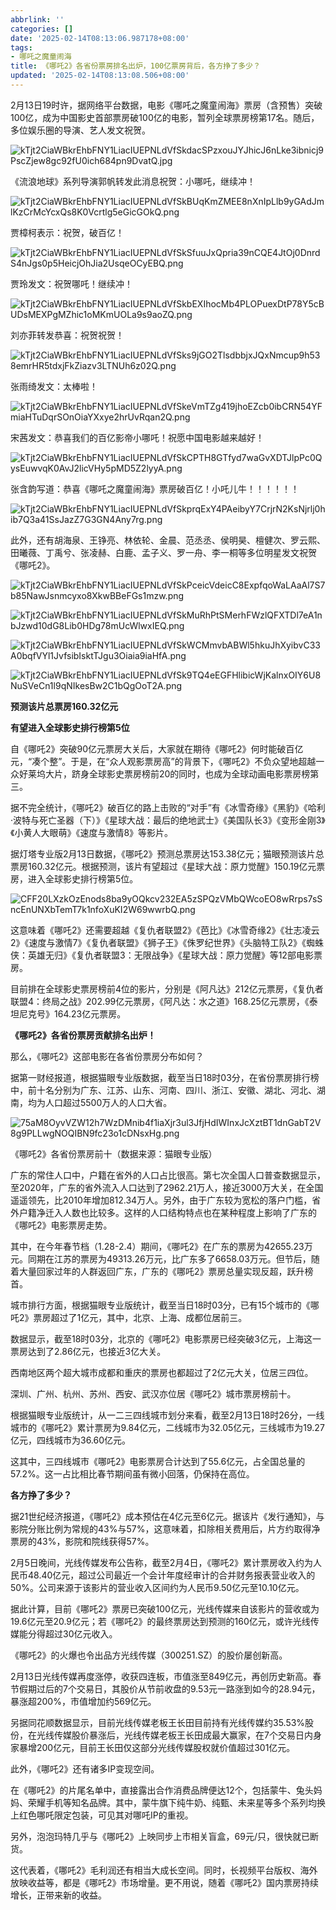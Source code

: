 ```yaml
---
abbrlink: ''
categories: []
date: '2025-02-14T08:13:06.987178+08:00'
tags:
- 哪吒之魔童闹海
title: 《哪吒2》各省份票房排名出炉，100亿票房背后，各方挣了多少？
updated: '2025-02-14T08:13:08.506+08:00'
---
```

2月13日19时许，据网络平台数据，电影《哪吒之魔童闹海》票房（含预售）突破100亿，成为中国影史首部票房破100亿的电影，暂列全球票房榜第17名。随后，多位娱乐圈的导演、艺人发文祝贺。

![kTjt2CiaWBkrEhbFNY1LiacIUEPNLdVfSkdacSPzxouJYJhicJ6nLke3ibnicj9PscZjew8gc92fU0ich684pn9DvatQ.jpg](https://d.ifengimg.com/w690_h1226_ablur_q90_webp/x0.ifengimg.com/res/2025/6CAB2E717A8D5E197513BEB25C0590D7D9059F6E_size252_w690_h1226.jpg)

《流浪地球》系列导演郭帆转发此消息祝贺：小哪吒，继续冲！

![kTjt2CiaWBkrEhbFNY1LiacIUEPNLdVfSkBUqKmZMEE8nXnIpLlb9yGAdJmlKzCrMcYcxQs8K0Vcrtlg5eGicGOkQ.png](https://d.ifengimg.com/w863_h622_q90_webp/x0.ifengimg.com/res/2025/D87B44D17DEFBC20552CB576FB9FDFC4413BF39F_size40_w863_h622.webp)

贾樟柯表示：祝贺，破百亿！

![kTjt2CiaWBkrEhbFNY1LiacIUEPNLdVfSkSfuuJxQpria39nCQE4JtOj0DnrdS4nJgs0p5HeicjOhJia2UsqeOCyEBQ.png](https://d.ifengimg.com/w867_h740_q90_webp/x0.ifengimg.com/res/2025/261C388316E127223BD67B54A86A6D914292F476_size61_w867_h740.webp)

贾玲发文：祝贺哪吒！继续冲！

![kTjt2CiaWBkrEhbFNY1LiacIUEPNLdVfSkbEXIhocMb4PLOPuexDtP78Y5cBUDsMEXPgMZhic1oMKmUOLa9s9aoZQ.png](https://d.ifengimg.com/w858_h576_q90_webp/x0.ifengimg.com/res/2025/E7E4EC8A69E74797F70E9CC9131DC69F868CC815_size215_w858_h576.png)

刘亦菲转发恭喜：祝贺祝贺！

![kTjt2CiaWBkrEhbFNY1LiacIUEPNLdVfSks9jGO2TlsdbbjxJQxNmcup9h538emrHR5tdxjFkZiazv3LTNUh6z02Q.png](https://d.ifengimg.com/w863_h576_q90_webp/x0.ifengimg.com/res/2025/18EDF4C30051C5432418E31DBCC884E32F3CB7A1_size215_w863_h576.png)

张雨绮发文：太棒啦！

![kTjt2CiaWBkrEhbFNY1LiacIUEPNLdVfSkeVmTZg419jhoEZcb0ibCRN54YFmiaHTuDqrSOnOiaYXxye2hrUvRqan2Q.png](https://d.ifengimg.com/w853_h570_q90_webp/x0.ifengimg.com/res/2025/7459C58E52253755256B69A3EC0257003E7F13B5_size215_w853_h570.png)

宋茜发文：恭喜我们的百亿影帝小哪吒！祝愿中国电影越来越好！

![kTjt2CiaWBkrEhbFNY1LiacIUEPNLdVfSkCPTH8GTfyd7waGvXDTJlpPc0QysEuwvqK0AvJ2licVHy5pMD5Z2lyyA.png](https://d.ifengimg.com/w860_h669_q90_webp/x0.ifengimg.com/res/2025/D614C73F8F86630B1FA87937ED2132D055C6B665_size228_w860_h669.png)

张含韵写道：恭喜《哪吒之魔童闹海》票房破百亿！小吒儿牛！！！！！！

![kTjt2CiaWBkrEhbFNY1LiacIUEPNLdVfSkprqExY4PAeibyY7CrjrN2KsNjrlj0hib7Q3a41SsJazZ7G3GN4Any7rg.png](https://d.ifengimg.com/w860_h535_q90_webp/x0.ifengimg.com/res/2025/D06A79798508726895A4BA9E533F6A8CA6B70600_size30_w860_h535.webp)

此外，还有胡海泉、王铮亮、林依轮、金晨、范丞丞、侯明昊、檀健次、罗云熙、田曦薇、丁禹兮、张凌赫、白鹿、孟子义、罗一舟、李一桐等多位明星发文祝贺《哪吒2》。

![kTjt2CiaWBkrEhbFNY1LiacIUEPNLdVfSkPceicVdeicC8ExpfqoWaLAaAl7S7b85NawJsnmcyxo8XkwBBeFGs1mzw.png](https://d.ifengimg.com/w847_h426_q90_webp/x0.ifengimg.com/res/2025/6EC2B2BF78DEDA755FF877B8D4AFF4924E82EE98_size83_w847_h426.png)

![kTjt2CiaWBkrEhbFNY1LiacIUEPNLdVfSkMuRhPtSMerhFWzlQFXTDl7eA1nbJzwd10dG8Lib0HDg78mUcWlwxIEQ.png](https://d.ifengimg.com/w867_h323_q90_webp/x0.ifengimg.com/res/2025/945F4B1FE281182E9BDAB593B3E9AEF9B9D5A306_size66_w867_h323.png)

![kTjt2CiaWBkrEhbFNY1LiacIUEPNLdVfSkWCMmvbABWl5hkuJhXyibvC33A0bqfVYl1JvfsibIsktTJgu3Oiaia9iaHfA.png](https://d.ifengimg.com/w704_h72_q90_webp/x0.ifengimg.com/res/2025/412FDB265FFF6C05670837D83F88607DC88DFE7F_size15_w704_h72.png)

![kTjt2CiaWBkrEhbFNY1LiacIUEPNLdVfSk9TQ4eEGFHlibicWjKalnxOIY6U8NuSVeCn1l9qNIkesBw2C1bQgOoT2A.png](https://d.ifengimg.com/w842_h328_q90_webp/x0.ifengimg.com/res/2025/9D06C5A6D7644E6D04D42F50E754BEACD13FCD08_size65_w842_h328.png)

**预测该片总票房160.32亿元**

**有望进入全球影史排行榜第5位**

自《哪吒2》突破90亿元票房大关后，大家就在期待《哪吒2》何时能破百亿元，“凑个整”。于是，在“众人观影票房高”的背景下，《哪吒2》不负众望地超越一众好莱坞大片，跻身全球影史票房榜前20的同时，也成为全球动画电影票房榜第三。

据不完全统计，《哪吒2》破百亿的路上击败的“对手”有《冰雪奇缘》《黑豹》《哈利·波特与死亡圣器（下）》《星球大战：最后的绝地武士》《美国队长3》《变形金刚3》《小黄人大眼萌》《速度与激情8》等影片。

据灯塔专业版2月13日数据，《哪吒2》预测总票房达153.38亿元；猫眼预测该片总票房160.32亿元。根据预测，该片有望超过《星球大战：原力觉醒》150.19亿元票房，进入全球影史排行榜第5位。

![CFF20LXzkOzEnods8ba9yOQkcv232EA5zSPQzVMbQWcoEO8wRrps7sSncEnUNXbTemT7k1nfoXuKI2W69wwrbQ.png](https://d.ifengimg.com/w700_h1461_ablur_q90_webp/x0.ifengimg.com/res/2025/054C842CF27B43362A864EE207EA652EA6C2E74D_size402_w700_h1461.png)

这意味着《哪吒2》还需要超越《复仇者联盟2》《芭比》《冰雪奇缘2》《壮志凌云2》《速度与激情7》《复仇者联盟》《狮子王》《侏罗纪世界》《头脑特工队2》《蜘蛛侠：英雄无归》《复仇者联盟3：无限战争》《星球大战：原力觉醒》等12部电影票房。

目前排在全球影史票房榜前4位的影片，分别是《阿凡达》212亿元票房，《复仇者联盟4：终局之战》202.99亿元票房，《阿凡达：水之道》168.25亿元票房，《泰坦尼克号》164.23亿元票房。

**《哪吒2》各省份票房贡献排名出炉！**

那么，《哪吒2》这部电影在各省份票房分布如何？

据第一财经报道，根据猫眼专业版数据，截至当日18时03分，在省份票房排行榜中，前十名分别为广东、江苏、山东、河南、四川、浙江、安徽、湖北、河北、湖南，均为人口超过5500万人的人口大省。

![75aM8OyvVZW12h7WzDMnib4f1iaXjr3ul3JfjHdIWInxJcXztBT1dnGabT2V8g9PLLwgNOQIBN9fc23o1cDNsxHg.png](https://d.ifengimg.com/w203_h248_ablur_q90_webp/x0.ifengimg.com/res/2025/F3663006F458A37CE7EF4BFEC9B2065FCB03A559_size5_w203_h248.png)

《哪吒2》各省份票房前十（数据来源：猫眼专业版）

广东的常住人口中，户籍在省外的人口占比很高。第七次全国人口普查数据显示，至2020年，广东的省外流入人口达到了2962.21万人，接近3000万大关，在全国遥遥领先，比2010年增加812.34万人。另外，由于广东较为宽松的落户门槛，省外户籍净迁入人数也比较多。这样的人口结构特点也在某种程度上影响了广东的《哪吒2》电影票房走势。

其中，在今年春节档（1.28-2.4）期间，《哪吒2》在广东的票房为42655.23万元。同期在江苏的票房为49313.26万元，比广东多了6658.03万元。但节后，随着大量回家过年的人群返回广东，广东的《哪吒2》票房总量实现反超，跃升榜首。

城市排行方面，根据猫眼专业版统计，截至当日18时03分，已有15个城市的《哪吒2》票房超过了1亿元，其中，北京、上海、成都位居前三。

数据显示，截至18时03分，北京的《哪吒2》电影票房已经突破3亿元，上海这一票房达到了2.86亿元，也接近3亿大关。

西南地区两个超大城市成都和重庆的票房也都超过了2亿元大关，位居三四位。

深圳、广州、杭州、苏州、西安、武汉亦位居《哪吒2》城市票房榜前十。

根据猫眼专业版统计，从一二三四线城市划分来看，截至2月13日18时26分，一线城市的《哪吒2》累计票房为9.84亿元，二线城市为32.05亿元，三线城市为19.27亿元，四线城市为36.60亿元。

这其中，三四线城市《哪吒2》电影票房合计达到了55.6亿元，占全国总量的57.2%。这一占比相比春节期间虽有微小回落，仍保持在高位。

**各方挣了多少？**

据21世纪经济报道，《哪吒2》成本预估在4亿元至6亿元。据该片《发行通知》，与影院分账比例为常规的43%与57%，这意味着，扣除相关费用后，片方约取得净票房的43%，影院和院线获得57%。

2月5日晚间，光线传媒发布公告称，截至2月4日，《哪吒2》累计票房收入约为人民币48.40亿元，超过公司最近一个会计年度经审计的合并财务报表营业收入的50%。公司来源于该影片的营业收入区间约为人民币9.50亿元至10.10亿元。

据此计算，目前《哪吒2》票房已突破100亿元，光线传媒来自该影片的营收或为19.6亿元至20.9亿元；若《哪吒2》的最终票房达到预测的160亿元，或许光线传媒能分得超过30亿元收入。

《哪吒2》的火爆也令出品方光线传媒（300251.SZ）的股价屡创新高。

2月13日光线传媒再度涨停，收获四连板，市值涨至849亿元，再创历史新高。春节假期过后的7个交易日，其股价从节前收盘的9.53元一路涨到如今的28.94元，暴涨超200%，市值增加约569亿元。

另据同花顺数据显示，目前光线传媒老板王长田目前持有光线传媒约35.53%股份，在光线传媒股价暴涨后，光线传媒老板王长田成最大赢家，在7个交易日内身家暴增200亿元，目前王长田仅这部分光线传媒股权就价值超过301亿元。

此外，《哪吒2》还有诸多IP变现空间。

在《哪吒2》的片尾名单中，直接露出合作消费品牌便达12个，包括蒙牛、兔头妈妈、荣耀手机等知名品牌。其中，蒙牛旗下纯牛奶、纯甄、未来星等多个系列均换上红色哪吒限定包装，可见其对哪吒IP的重视。

另外，泡泡玛特几乎与《哪吒2》上映同步上市相关盲盒，69元/只，很快就已断货。

这代表着，《哪吒2》毛利润还有相当大成长空间。同时，长视频平台版权、海外放映收益等，都是《哪吒2》市场增量。更不用说，随着《哪吒2》国内票房持续增长，正带来新的收益。
